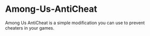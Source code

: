 # Among-Us-AntiCheat
Among Us AntiCheat is a simple modification you can use to prevent cheaters in your games.
